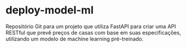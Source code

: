 # deploy-model-ml
 Repositório Git para um projeto que utiliza FastAPI para criar uma API RESTful que prevê preços de casas com base em suas especificações, utilizando um modelo de machine learning pré-treinado.
